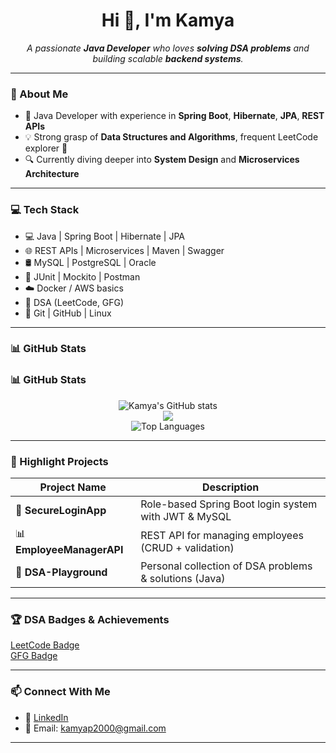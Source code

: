 <h1 align="center">Hi 👋, I'm Kamya</h1>

<p align="center">
  <em>A passionate <b>Java Developer</b> who loves <b>solving DSA problems</b> and building scalable <b>backend systems</b>.</em>
</p>

---

### 🧠 About Me

- 💼 Java Developer with experience in **Spring Boot**, **Hibernate**, **JPA**, **REST APIs**  
- 💡 Strong grasp of **Data Structures and Algorithms**, frequent LeetCode explorer 🧩  
- 🔍 Currently diving deeper into **System Design** and **Microservices Architecture**  

---

### 💻 Tech Stack

- 💻 Java | Spring Boot | Hibernate | JPA  
- 🌐 REST APIs | Microservices | Maven | Swagger  
- 🛢️ MySQL | PostgreSQL | Oracle  
- 🧪 JUnit | Mockito | Postman  
- ☁️ Docker / AWS basics  
- 🧠 DSA (LeetCode, GFG)  
- 🧰 Git | GitHub | Linux  

---

### 📊 GitHub Stats

### 📊 GitHub Stats

<p align="center">
  <img src="https://github-readme-stats.vercel.app/api?username=kamya-creator&show_icons=true&theme=tokyonight" alt="Kamya's GitHub stats" />
  <br />
  <img src="https://github-readme-streak-stats.herokuapp.com/?user=kamya-creator alt="GitHub Streak Stats" />
  <br />
  <img src="https://github-readme-stats.vercel.app/api/top-langs/?username=kamya-creator&layout=compact&theme=tokyonight" alt="Top Languages" />
</p>

---

### 📌 Highlight Projects

| Project Name               | Description                                                       |
|---------------------------|-------------------------------------------------------------------|
| 🔐 **SecureLoginApp**      | Role-based Spring Boot login system with JWT & MySQL              |
| 📊 **EmployeeManagerAPI**  | REST API for managing employees (CRUD + validation)               |
| 🧠 **DSA-Playground**      | Personal collection of DSA problems & solutions (Java)           |

---

### 🏆 DSA Badges & Achievements

[LeetCode Badge](https://leetcode.com/u/kamyap2000/)  
[GFG Badge](https://www.geeksforgeeks.org/user/kamyap2000/) 

---

### 📫 Connect With Me

- 💼 [LinkedIn](https://www.linkedin.com/in/kamya-b21885157/)  
- 📧 Email: kamyap2000@gmail.com  

---
